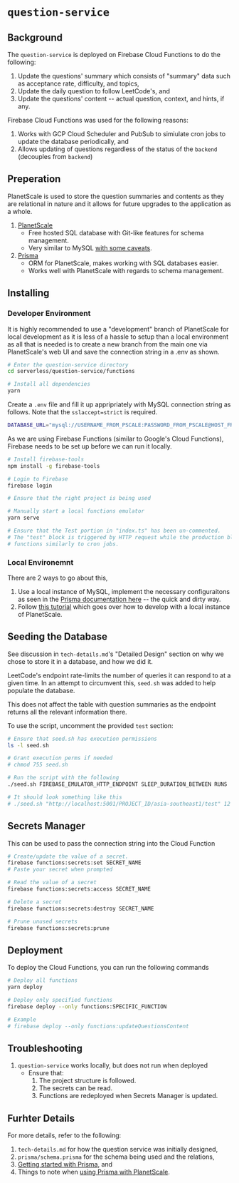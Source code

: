 # `question-service`

## Background

The `question-service` is deployed on Firebase Cloud Functions to do the following:

1. Update the questions' summary which consists of "summary" data such as acceptance rate, difficulty, and topics,
2. Update the daily question to follow LeetCode's, and
3. Update the questions' content -- actual question, context, and hints, if any.

Firebase Cloud Functions was used for the following reasons:

1. Works with GCP Cloud Scheduler and PubSub to simiulate cron jobs to update the database periodically, and
2. Allows updating of questions regardless of the status of the `backend` (decouples from `backend`)

## Preperation

PlanetScale is used to store the question summaries and contents as they are relational in nature and it allows for future upgrades to the application as a whole.

1. [PlanetScale](https://planetscale.com/)
   * Free hosted SQL database with Git-like features for schema management.
   * Very similar to MySQL [with some caveats](https://planetscale.com/docs/reference/mysql-compatibility).
2. [Prisma](https://www.prisma.io/)
   * ORM for PlanetScale, makes working with SQL databases easier.
   * Works well with PlanetScale with regards to schema management.

## Installing

### Developer Environment

It is highly recommended to use a "development" branch of PlanetScale for local development as it is less of a hassle to setup than a local environment as all that is needed is to create a new branch from the main one via PlanetScale's web UI and save the connection string in a .env as shown.

```bash
# Enter the question-service directory
cd serverless/question-service/functions

# Install all dependencies
yarn

```

Create a `.env` file and fill it up appripriately with MySQL connection string as follows. Note that the `sslaccept=strict` is required.

```bash
DATABASE_URL="mysql://USERNAME_FROM_PSCALE:PASSWORD_FROM_PSCALE@HOST_FROM_PSCALE/BRANCH_DB_NAME?sslaccept=strict"
```

As we are using Firebase Functions (similar to Google's Cloud Functions), Firebase needs to be set up before we can run it locally.

```bash
# Install firebase-tools
npm install -g firebase-tools

# Login to Firebase 
firebase login

# Ensure that the right project is being used

# Manually start a local functions emulator
yarn serve

# Ensure that the Test portion in "index.ts" has been un-commented.
# The "test" block is triggered by HTTP request while the production blocks 
# functions similarly to cron jobs.
```

### Local Environemnt

There are 2 ways to go about this, 

1. Use a local instance of MySQL, implement the necessary configuraitons as seen in the [Prisma documentation here](https://www.prisma.io/docs/guides/database/using-prisma-with-planetscale#how-to-enable-emulation-of-referential-integrity) -- the quick and dirty way.
2. Follow [this tutorial](https://planetscale.com/docs/tutorials/prisma-quickstart) which goes over how to develop with a local instance of PlanetScale.

## Seeding the Database

See discussion in `tech-details.md`'s "Detailed Design" section on why we chose to store it in a database, and how we did it.

LeetCode's endpoint rate-limits the number of queries it can respond to at a given time. In an attempt to circumvent this, `seed.sh` was added to help populate the database.

This does not affect the table with question summaries as the endpoint returns all the relevant information there.

To use the script, uncomment the provided `test` section:

```bash
# Ensure that seed.sh has execution permissions
ls -l seed.sh

# Grant execution perms if needed
# chmod 755 seed.sh

# Run the script with the following
./seed.sh FIREBASE_EMULATOR_HTTP_ENDPOINT SLEEP_DURATION_BETWEEN RUNS

# It should look something like this 
# ./seed.sh "http://localhost:5001/PROJECT_ID/asia-southeast1/test" 12
```

## Secrets Manager

This can be used to pass the connection string into the Cloud Function

```bash
# Create/update the value of a secret.
firebase functions:secrets:set SECRET_NAME
# Paste your secret when prompted

# Read the value of a secret
firebase functions:secrets:access SECRET_NAME

# Delete a secret
firebase functions:secrets:destroy SECRET_NAME

# Prune unused secrets
firebase functions:secrets:prune
```

## Deployment

To deploy the Cloud Functions, you can run the following commands

```bash
# Deploy all functions
yarn deploy

# Deploy only specified functions
firebase deploy --only functions:SPECIFIC_FUNCTION

# Example
# firebase deploy --only functions:updateQuestionsContent
```

## Troubleshooting

1. `question-service` works locally, but does not run when deployed
    * Ensure that:
      1. The project structure is followed.
      2. The secrets can be read.
      3. Functions are redeployed when Secrets Manager is updated.

## Furhter Details

For more details, refer to the following:

1. `tech-details.md` for how the question service was initially designed,
2. `prisma/schema.prisma` for the schema being used and the relations,
3. [Getting started with Prisma](https://www.prisma.io/docs/getting-started), and
4. Things to note when [using Prisma with PlanetScale](https://www.prisma.io/docs/guides/database/using-prisma-with-planetscale).
